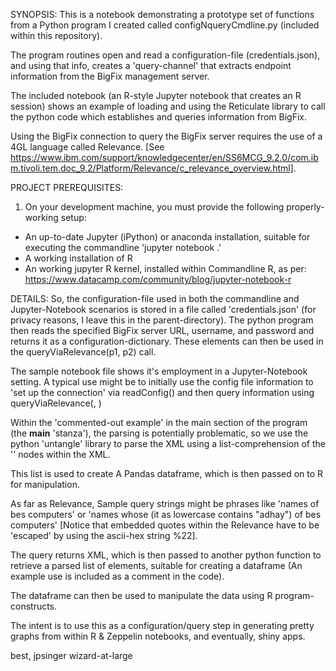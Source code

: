 SYNOPSIS:
This is a notebook demonstrating a prototype set of functions from a Python program I created
called configNqueryCmdline.py (included within this repository). 

The program routines open and read a configuration-file (credentials.json), and using that info,
creates a 'query-channel' that extracts endpoint information from the BigFix management server.

The included notebook (an R-style Jupyter notebook that creates an R session) shows an example
of loading and using the Reticulate library to call the python code which establishes and queries
information from BigFix. 

Using the BigFix connection to query the BigFix server requires the use of a 4GL language called Relevance.
[See https://www.ibm.com/support/knowledgecenter/en/SS6MCG_9.2.0/com.ibm.tivoli.tem.doc_9.2/Platform/Relevance/c_relevance_overview.html].


PROJECT PREREQUISITES:
1) On your development machine, you must provide the following properly-working setup:
- An up-to-date Jupyter (iPython) or anaconda installation, suitable for executing the commandline 
'jupyter notebook .'
- A working installation of R
- An working jupyter R kernel, installed within Commandline R, as per: 
https://www.datacamp.com/community/blog/jupyter-notebook-r

DETAILS:
So, the configuration-file used in both the commandline and Jupyter-Notebook scenarios is stored in a file 
called 'credentials.json' (for privacy reasons, I leave this in the parent-directory). The python program 
then reads the specified BigFix server URL, username, and password and returns it as a 
configuration-dictionary. These elements can then be used in the queryViaRelevance(p1, p2) call.

The sample notebook file shows it's employment in a Jupyter-Notebook setting. 
A typical use might be to initially use the config file information to 'set up the connection' via
readConfig(<filename>) and then query information using queryViaRelevance(<credentials>, <relevance-string>)

Within the 'commented-out example' in the main section of the program (the __main__ 'stanza'),  the parsing 
is potentially problematic, so we use the python 'untangle' library to parse the XML using a 
list-comprehension of the '<Answer>' nodes within the XML.  

This list is used to create A Pandas dataframe, which is then passed on to R for manipulation.

As far as Relevance, Sample query strings might be phrases like 'names of bes computers' or 
'names whose (it as lowercase contains "adhay") of bes computers' [Notice that embedded quotes within
the Relevance have to be 'escaped' by using the ascii-hex string %22].

The query returns XML, which is then passed to another python function to retrieve a parsed list of
elements, suitable for creating a dataframe (An example use is included as a comment in the
code). 

The dataframe can then be used to manipulate the data using R program-constructs.

The intent is to use this as a configuration/query step in generating pretty graphs from within R & Zeppelin
notebooks, and eventually, shiny apps.

best,
jpsinger
wizard-at-large
